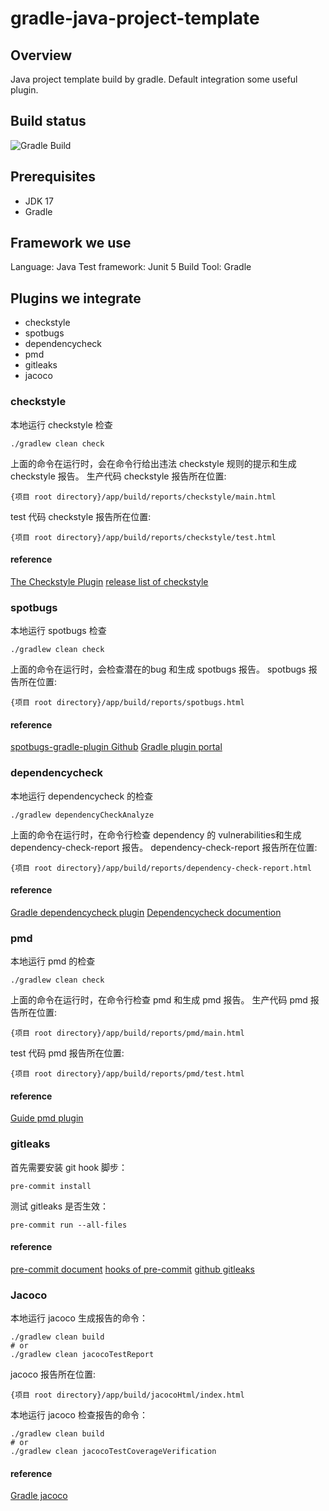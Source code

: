 # gradle-java-project-template
## Overview
Java project template build by gradle. Default integration some useful plugin.

## Build status
![Gradle Build](https://github.com/csmervyn/gradle-java-project-template/actions/workflows/gradle.yml/badge.svg)

## Prerequisites
- JDK 17
- Gradle
## Framework we use
Language: Java
Test framework: Junit 5
Build Tool: Gradle

## Plugins we integrate

- checkstyle
- spotbugs
- dependencycheck
- pmd
- gitleaks
- jacoco

### checkstyle
本地运行 checkstyle 检查
```shell
./gradlew clean check
```
上面的命令在运行时，会在命令行给出违法 checkstyle 规则的提示和生成 checkstyle 报告。
生产代码 checkstyle 报告所在位置:
```shell
{项目 root directory}/app/build/reports/checkstyle/main.html
```
test 代码 checkstyle 报告所在位置:
```shell
{项目 root directory}/app/build/reports/checkstyle/test.html
```
#### reference
[The Checkstyle Plugin](https://docs.gradle.org/current/userguide/checkstyle_plugin.html#sec:checkstyle_configuration)
[release list of checkstyle](https://checkstyle.sourceforge.io/releasenotes.html)

### spotbugs
本地运行 spotbugs 检查
```shell
./gradlew clean check
```
上面的命令在运行时，会检查潜在的bug 和生成 spotbugs 报告。
spotbugs 报告所在位置:
```shell
{项目 root directory}/app/build/reports/spotbugs.html
```
#### reference
[spotbugs-gradle-plugin Github](https://github.com/spotbugs/spotbugs-gradle-plugin)
[Gradle plugin portal](https://plugins.gradle.org/plugin/com.github.spotbugs)

### dependencycheck
本地运行 dependencycheck 的检查
```shell
./gradlew dependencyCheckAnalyze
```
上面的命令在运行时，在命令行检查 dependency 的 vulnerabilities和生成 dependency-check-report 报告。
dependency-check-report 报告所在位置:
```shell
{项目 root directory}/app/build/reports/dependency-check-report.html
```

#### reference
[Gradle dependencycheck plugin](https://plugins.gradle.org/plugin/org.owasp.dependencycheck)
[Dependencycheck documention](http://jeremylong.github.io/DependencyCheck/dependency-check-gradle/index.html)

### pmd
本地运行 pmd 的检查
```shell
./gradlew clean check
```
上面的命令在运行时，在命令行检查 pmd 和生成 pmd 报告。
生产代码 pmd 报告所在位置:
```shell
{项目 root directory}/app/build/reports/pmd/main.html
```
test 代码 pmd 报告所在位置:
```shell
{项目 root directory}/app/build/reports/pmd/test.html
```
#### reference
[Guide pmd plugin](https://docs.gradle.org/current/userguide/pmd_plugin.html)

### gitleaks
首先需要安装 git hook 脚步：
```shell
pre-commit install
```
测试 gitleaks 是否生效：
```shell
pre-commit run --all-files
```
#### reference
[pre-commit document](https://pre-commit.com/)
[hooks of pre-commit](https://pre-commit.com/hooks.html)
[github gitleaks](https://github.com/gitleaks/gitleaks)

### Jacoco
本地运行 jacoco 生成报告的命令：
```shell
./gradlew clean build
# or
./gradlew clean jacocoTestReport
```
jacoco 报告所在位置:
```shell
{项目 root directory}/app/build/jacocoHtml/index.html
```
本地运行 jacoco 检查报告的命令：
```shell
./gradlew clean build
# or
./gradlew clean jacocoTestCoverageVerification
```
#### reference
[Gradle jacoco](https://docs.gradle.org/current/userguide/jacoco_plugin.html)


